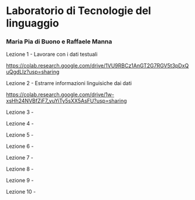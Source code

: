 # Laboratorio di Tecnologie del linguaggio
### Maria Pia di Buono e Raffaele Manna

Lezione 1 - Lavorare con i dati testuali

https://colab.research.google.com/drive/1VU9RBCz1AnGT2G7RGV5t3pDxQuQgdLlz?usp=sharing

Lezione 2 - Estrarre informazioni linguisiche dai dati

https://colab.research.google.com/drive/1w-xsHh24NVBfZjF7_yuYiTy5sXX5AsFU?usp=sharing

Lezione 3 -

Lezione 4 -

Lezione 5 - 

Lezione 6 -

Lezione 7 -

Lezione 8 -

Lezione 9 -

Lezione 10 -
